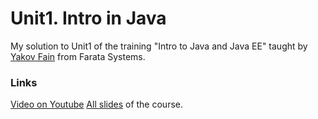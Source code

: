 # Unit1. Intro in Java

My solution to Unit1 of the training "Intro to Java and Java EE" taught by [Yakov Fain](https://github.com/yfain) from Farata Systems.

### Links

[Video on Youtube](http://www.youtube.com/watch?v=zkqGN6XGmdQ)
[All slides](https://code.google.com/p/practicaljava/wiki/Slides) of the course.
